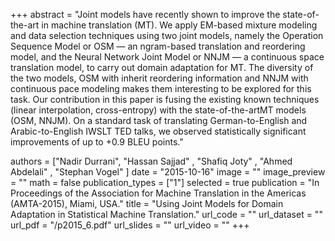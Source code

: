 +++
abstract = "Joint models have recently shown to improve the state-of-the-art in machine translation (MT). We apply EM-based mixture modeling and data selection techniques using two joint models, namely the Operation Sequence Model or OSM — an ngram-based translation and reordering model, and the Neural Network Joint Model or NNJM — a continuous space translation model, to carry out domain adaptation for MT. The diversity of the two models, OSM with inherit reordering information and NNJM with continuous pace modeling makes them interesting to be explored for this task. Our contribution in this paper is fusing the existing known techniques (linear interpolation, cross-entropy) with the state-of-the-artMT models (OSM, NNJM). On a standard task of translating German-to-English and Arabic-to-English IWSLT TED talks, we observed statistically significant improvements of up to +0.9 BLEU points." 

authors = ["Nadir Durrani", "Hassan Sajjad" , "Shafiq Joty" , "Ahmed Abdelali" , "Stephan Vogel" ]
date = "2015-10-16"
image = ""
image_preview = ""
math = false
publication_types = ["1"]
selected = true
publication = "In Proceedings of the Association for Machine Translation in the Americas (AMTA-2015), Miami, USA."
title = "Using Joint Models for Domain Adaptation in Statistical Machine Translation."
url_code = ""
url_dataset = ""
url_pdf = "/p2015_6.pdf"
url_slides = ""
url_video = ""
+++


